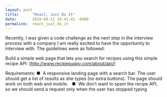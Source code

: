 ```yaml
---
layout: post
title:      "React, Just Do It"
date:       2018-08-12 19:41:42 -0400
permalink:  react_just_do_it
---
```



Recently, I was given a code challenge as the next step in the interview process with a company I am really excited to have the opportunity to interview with. The guidelines were as followed: 

Build a simple web page that lets you search for recipes using this simple recipe API: (http://www.recipepuppy.com/about/api/) 

Requirements: 
		●  A responsive landing page with a search bar. The user should get a list of results as she types (no extra buttons). The page should work on both web and mobile.  
		●  We don’t want to spam the recipe API, so we should send a request only when the user has stopped typing  
